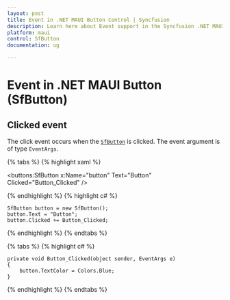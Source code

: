 ```yaml
---
layout: post
title: Event in .NET MAUI Button Control | Syncfusion
description: Learn here about Event support in the Syncfusion .NET MAUI Button (SfButton) control, its elements and more.
platform: maui
control: SfButton
documentation: ug 

---
```


# Event in .NET MAUI Button (SfButton)

## Clicked event

The click event occurs when the [`SfButton`](https://help.syncfusion.com/cr/maui-toolkit/Syncfusion.Maui.Toolkit.Buttons.SfButton.html) is clicked. The event argument is of type `EventArgs`.

{% tabs %}
{% highlight xaml %}

<buttons:SfButton x:Name="button" 
                Text="Button" 
                Clicked="Button_Clicked" />

{% endhighlight %}
{% highlight c# %}

    SfButton button = new SfButton();
    button.Text = "Button";
    button.Clicked += Button_Clicked;
	
{% endhighlight %}
{% endtabs %}

{% tabs %}
{% highlight c# %}

    private void Button_Clicked(object sender, EventArgs e)
    {
        button.TextColor = Colors.Blue;
    }

{% endhighlight %}
{% endtabs %}

